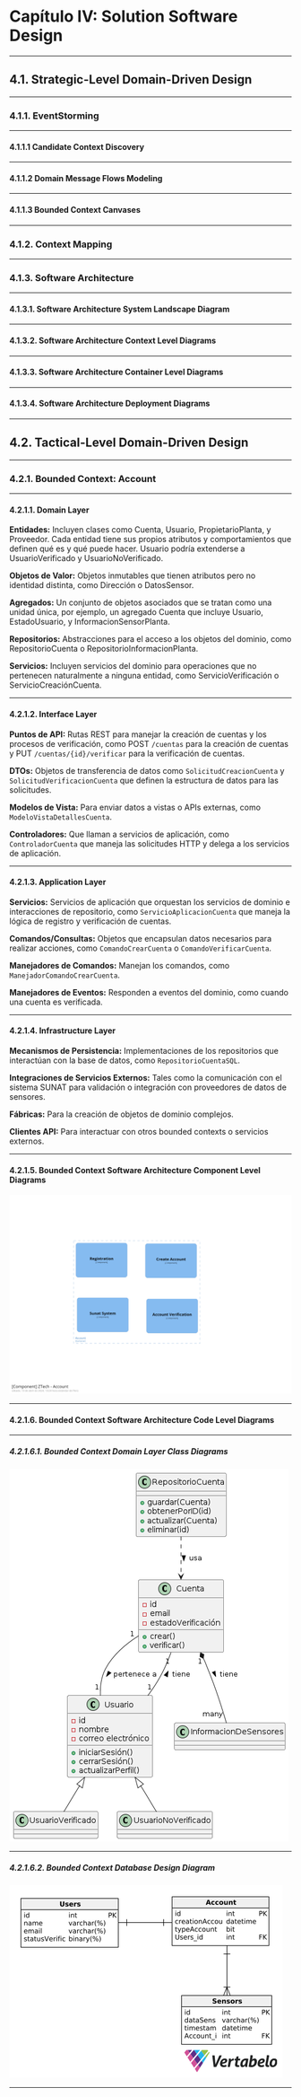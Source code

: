 # Capítulo IV: Solution Software Design
---
## 4.1. Strategic-Level Domain-Driven Design
---
### 4.1.1. EventStorming
---
#### 4.1.1.1 Candidate Context Discovery
---
#### 4.1.1.2 Domain Message Flows Modeling
---
#### 4.1.1.3 Bounded Context Canvases
---
### 4.1.2. Context Mapping
---
### 4.1.3. Software Architecture
---
#### 4.1.3.1. Software Architecture System Landscape Diagram
---
#### 4.1.3.2. Software Architecture Context Level Diagrams
---
#### 4.1.3.3. Software Architecture Container Level Diagrams
---
#### 4.1.3.4. Software Architecture Deployment Diagrams
---
## 4.2. Tactical-Level Domain-Driven Design
---
### 4.2.1. Bounded Context: Account 
---
#### 4.2.1.1. Domain Layer

**Entidades:** Incluyen clases como Cuenta, Usuario, PropietarioPlanta, y Proveedor. Cada entidad tiene sus propios atributos y comportamientos que definen qué es y qué puede hacer. Usuario podría extenderse a UsuarioVerificado y UsuarioNoVerificado. 

**Objetos de Valor:** Objetos inmutables que tienen atributos pero no identidad distinta, como Dirección o DatosSensor.

**Agregados:** Un conjunto de objetos asociados que se tratan como una unidad única, por ejemplo, un agregado Cuenta que incluye Usuario, EstadoUsuario, y InformacionSensorPlanta.

**Repositorios:** Abstracciones para el acceso a los objetos del dominio, como RepositorioCuenta o RepositorioInformacionPlanta.

**Servicios:** Incluyen servicios del dominio para operaciones que no pertenecen naturalmente a ninguna entidad, como ServicioVerificación o ServicioCreaciónCuenta.

---
#### 4.2.1.2. Interface Layer

**Puntos de API:** Rutas REST para manejar la creación de cuentas y los procesos de verificación, como POST `/cuentas` para la creación de cuentas y PUT `/cuentas/{id}/verificar` para la verificación de cuentas.

**DTOs:** Objetos de transferencia de datos como `SolicitudCreacionCuenta` y `SolicitudVerificacionCuenta` que definen la estructura de datos para las solicitudes.

**Modelos de Vista:** Para enviar datos a vistas o APIs externas, como `ModeloVistaDetallesCuenta`.

**Controladores:** Que llaman a servicios de aplicación, como `ControladorCuenta` que maneja las solicitudes HTTP y delega a los servicios de aplicación.

---
#### 4.2.1.3. Application Layer
**Servicios:** Servicios de aplicación que orquestan los servicios de dominio e interacciones de repositorio, como `ServicioAplicacionCuenta` que maneja la lógica de registro y verificación de cuentas.

**Comandos/Consultas:** Objetos que encapsulan datos necesarios para realizar acciones, como `ComandoCrearCuenta` o `ComandoVerificarCuenta`.

**Manejadores de Comandos:** Manejan los comandos, como `ManejadorComandoCrearCuenta`.

**Manejadores de Eventos:** Responden a eventos del dominio, como cuando una cuenta es verificada.

---
#### 4.2.1.4. Infrastructure Layer

**Mecanismos de Persistencia:** Implementaciones de los repositorios que interactúan con la base de datos, como `RepositorioCuentaSQL`.

**Integraciones de Servicios Externos:** Tales como la comunicación con el sistema SUNAT para validación o integración con proveedores de datos de sensores.

**Fábricas:** Para la creación de objetos de dominio complejos.

**Clientes API:** Para interactuar con otros bounded contexts o servicios externos.

---
#### 4.2.1.5. Bounded Context Software Architecture Component Level Diagrams

![C4 Component Diagram](/assets/componentAccount.png)

--- 
#### 4.2.1.6. Bounded Context Software Architecture Code Level Diagrams
---
##### 4.2.1.6.1. Bounded Context Domain Layer Class Diagrams

![Bounded Context Class Design Diagram](/assets/boudedclases1.png)


---
##### 4.2.1.6.2. Bounded Context Database Design Diagram

![Bounded Context Database Design Diagram](/assets/Bounded1.png)

---

